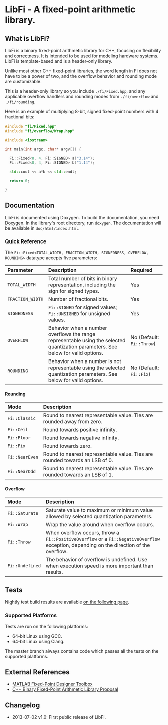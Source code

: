 # LibFi - A fixed-point arithmetic library.

## What is LibFi?

LibFi is a binary fixed-point arithmetic library for C++, focusing on flexibility and correctness. It is intended to be used for modeling hardware systems. LibFi is template-based and is a header-only library.

Unlike most other C++ fixed-point libraries, the word length in Fi does not have to be a power of two, and the overflow behavior and rounding mode are customizable.

This is a header-only library so you include `./fi/Fixed.hpp`, and any applicable overflow handlers and rounding modes from `./fi/overflow` and `./fi/rounding`.

Here is an example of multiplying 8-bit, signed fixed-point numbers with 4 fractional bits:
```cpp
#include "fi/Fixed.hpp"
#include "fi/overflow/Wrap.hpp"

#include <iostream>

int main(int argc, char* argv[]) {

  Fi::Fixed<8, 4, Fi::SIGNED> a("3.14");
  Fi::Fixed<8, 4, Fi::SIGNED> b("1.14");

  std::cout << a*b << std::endl;

  return 0;

}
```

## Documentation
LibFi is documented using Doxygen. To build the documentation, you need [Doxygen](http://www.doxygen.org). In the library's root directory, run `doxygen`. The documentation will be available in `doc/html/index.html`.

### Quick Reference
The `Fi::Fixed<TOTAL_WIDTH, FRACTION_WIDTH, SIGNEDNESS, OVERFLOW, ROUNDING>` datatype accepts five parameters: 

| Parameter | Description | Required |
|:------------|:------------|:------------|
| `TOTAL_WIDTH` | Total number of bits in binary representation, including the sign for signed types. | Yes |
| `FRACTION_WIDTH`  | Number of fractional bits. | Yes |
| `SIGNEDNESS`  | `Fi::SIGNED` for signed values; `Fi::UNSIGNED` for unsigned values. | Yes |
| `OVERFLOW`    | Behavior when a number overflows the range representable using the selected quantization parameters. See below for valid options. | No (Default: `Fi::Throw`) |
| `ROUNDING`    | Behavior when a number is not representable using the selected quantization parameters. See below for valid options. | No (Default: `Fi::Fix`) |

#### Rounding

| Mode | Description |
|:------------|:------------|
| `Fi::Classic` | Round to nearest representable value. Ties are rounded away from zero. |
| `Fi::Ceil`    | Round towards positive infinity. |
| `Fi::Floor`   | Round towards negative infinity. |
| `Fi::Fix`     | Round towards zero. |
| `Fi::NearEven` | Round to nearest representable value. Ties are rounded towards an LSB of 0. |
| `Fi::NearOdd`  | Round to nearest representable value. Ties are rounded towards an LSB of 1. |

#### Overflow

| Mode | Description |
|:------------|:------------|
| `Fi::Saturate`  | Saturate value to maximum or minimum value allowed by selected quantization parameters. |
| `Fi::Wrap`      | Wrap the value around when overflow occurs. |
| `Fi::Throw`     | When overflow occurs, throw a `Fi::PositiveOverflow` or a `Fi::NegativeOverflow` exception, depending on the direction of the overflow. |
| `Fi::Undefined` | The behavior of overflow is undefined. Use when execution speed is more important than results. |
 
## Tests
Nightly test build results are available [on the following page](http://my.cdash.org/index.php?project=LibFi).

### Supported Platforms
Tests are run on the following platforms:
* 64-bit Linux using GCC.
* 64-bit Linux using Clang.

The master branch always contains code which passes all the tests on the supported platforms.

## External References
* [MATLAB Fixed-Point Designer Toolbox](http://www.mathworks.com/help/fixedpoint/ref/_f46184.html)
* [C++ Binary Fixed-Point Arithmetic Library Proposal](http://www.open-std.org/jtc1/sc22/wg21/docs/papers/2012/n3352.html)

## Changelog
* 2013-07-02 v1.0: First public release of LibFi.
